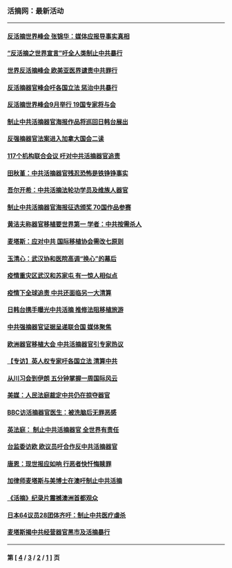 ### 活摘网：最新活动
---
#### [反活摘世界峰会 张锦华：媒体应报导事实真相](../../pages/nf5883/n13278502.md?10150430) 
#### [“反活摘之世界宣言”吁全人类制止中共暴行](../../pages/nf5883/n13259730.md?10150430) 
#### [世界反活摘峰会 欧美亚医界谴责中共罪行](../../pages/nf5883/n13253550.md?10150430) 
#### [反活摘器官峰会吁各国立法 惩治中共暴行](../../pages/nf5883/n13245052.md?10150430) 
#### [反活摘世界峰会9月举行 19国专家将与会](../../pages/nf5883/n13201492.md?10150430) 
#### [制止中共活摘器官海报作品将巡回日韩台展出](../../pages/nf5883/n13177791.md?10150430) 
#### [反强摘器官法案进入加拿大国会二读](../../pages/nf5883/n13033450.md?10150430) 
#### [117个机构联合会议 吁对中共活摘器官追责](../../pages/nf5883/n12775087.md?10150430) 
#### [田秋堇：中共活摘器官残忍恐怖是铁铮铮事实](../../pages/nf5883/n12702148.md?10150430) 
#### [吾尔开希：中共活摘法轮功学员及维族人器官](../../pages/nf5883/n12693197.md?10150430) 
#### [制止中共活摘器官海报征选颁奖 70国作品参赛](../../pages/nf5883/n12692050.md?10150430) 
#### [黄洁夫称器官移植要世界第一 学者：中共按需杀人](../../pages/nf5883/n12572329.md?10150430) 
#### [麦塔斯：应对中共 国际移植协会需改七原则](../../pages/nf5883/n12514711.md?10150430) 
#### [玉清心：武汉协和医院高调“换心”的幕后](../../pages/nf5883/n12298730.md?10150430) 
#### [疫情重灾区武汉和苏家屯 有一惊人相似点](../../pages/nf5883/n12150824.md?10150430) 
#### [疫情下全球追责 中共还面临另一大清算](../../pages/nf5883/n12070397.md?10150430) 
#### [日韩台携手曝光中共活摘 推修法阻移植旅游](../../pages/nf5883/n11712046.md?10150430) 
#### [中共强摘器官证据呈递联合国 媒体聚焦](../../pages/nf5883/n11546426.md?10150430) 
#### [欧洲器官移植大会 中共活摘器官引专家热议](../../pages/nf5883/n11539095.md?10150430) 
#### [【专访】英人权专家吁各国立法 清算中共](../../pages/nf5883/n11367315.md?10150430) 
#### [从川习会到伊朗 五分钟掌握一周国际风云](../../pages/nf5883/n11338520.md?10150430) 
#### [美媒：人民法庭裁定中共仍在掠夺器官](../../pages/nf5883/n11334897.md?10150430) 
#### [BBC访活摘器官医生：被洗脑后无罪恶感](../../pages/nf5883/n11335935.md?10150430) 
#### [英法庭： 制止中共活摘器官 全世界有责任](../../pages/nf5883/n11330691.md?10150430) 
#### [台监委访欧 欧议员吁合作反中共活摘器官](../../pages/nf5883/n11109190.md?10150430) 
#### [唐恩：现世报应如响 行恶者快忏悔赎罪](../../pages/nf5883/n11104016.md?10150430) 
#### [加律师麦塔斯与美博士在澳吁制止中共活摘](../../pages/nf5883/n10724764.md?10150430) 
#### [《活摘》纪录片震撼澳洲首都观众](../../pages/nf5883/n10722747.md?10150430) 
#### [日本64议员28团体齐吁：制止中共医疗虐杀](../../pages/nf5883/n10587757.md?10150430) 
#### [麦塔斯揭中共经营器官黑市及活摘暴行](../../pages/nf5883/n10442407.md?10150430) 

---
#### 第 [ [4](./4.md?10150430) / [3](./3.md?10150430) / [2](./2.md?10150430) / [1](./1.md?10150430) ] 页
